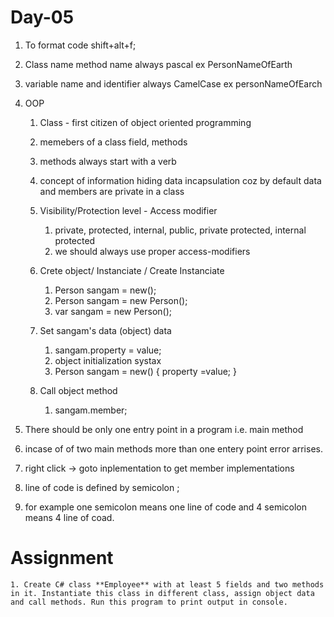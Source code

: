 # Day-05

1. To format code shift+alt+f;
1. Class name method name always pascal ex PersonNameOfEarth
1. variable name and identifier always CamelCase ex personNameOfEarch

1. OOP
   1. Class - first citizen of object oriented programming
   1. memebers of a class field, methods
   1. methods always start with a verb
   1. concept of information hiding data incapsulation coz by default data and members are private in a class
   1. Visibility/Protection level - Access modifier
      1. private, protected, internal, public, private protected, internal protected
      1. we should always use proper access-modifiers
   1. Crete object/ Instanciate / Create Instanciate
      1. Person sangam = new();
      1. Person sangam = new Person();
      1. var sangam = new Person();
   1. Set sangam's data (object) data
        1. sangam.property = value;
        1. object initialization systax 
        1. Person sangam = new()
            {
                property =value;
            }       

   1. Call object method
      1. sangam.member;


1. There should be only one entry point in a program i.e. main method
1. incase of of two main methods more than one entery point error arrises.
1. right click -> goto inplementation to get member implementations

1. line of code is defined by semicolon ;
1. for example one semicolon means one line of code and 4 semicolon means 4 line of coad.

# Assignment
    1. Create C# class **Employee** with at least 5 fields and two methods in it. Instantiate this class in different class, assign object data and call methods. Run this program to print output in console.





